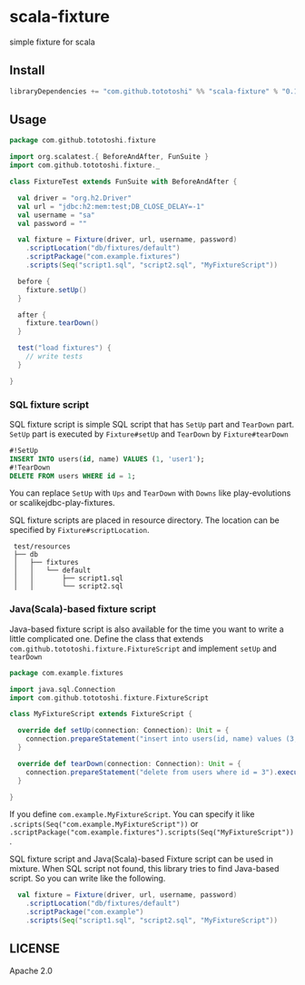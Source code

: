 # scala-fixture

simple fixture for scala


## Install

```scala
libraryDependencies += "com.github.tototoshi" %% "scala-fixture" % "0.1.0"
```


## Usage

```scala
package com.github.tototoshi.fixture

import org.scalatest.{ BeforeAndAfter, FunSuite }
import com.github.tototoshi.fixture._

class FixtureTest extends FunSuite with BeforeAndAfter {

  val driver = "org.h2.Driver"
  val url = "jdbc:h2:mem:test;DB_CLOSE_DELAY=-1"
  val username = "sa"
  val password = ""

  val fixture = Fixture(driver, url, username, password)
    .scriptLocation("db/fixtures/default")
    .scriptPackage("com.example.fixtures")
    .scripts(Seq("script1.sql", "script2.sql", "MyFixtureScript"))

  before {
    fixture.setUp()
  }

  after {
    fixture.tearDown()
  }

  test("load fixtures") {
    // write tests
  }

}
```

### SQL fixture script

SQL fixture script is simple SQL script that has `SetUp` part and `TearDown` part.
`SetUp` part is executed by `Fixture#setUp` and `TearDown` by `Fixture#tearDown`


```sql
#!SetUp
INSERT INTO users(id, name) VALUES (1, 'user1');
#!TearDown
DELETE FROM users WHERE id = 1;
```

You can replace `SetUp` with `Ups` and `TearDown` with `Downs` like play-evolutions or scalikejdbc-play-fixtures.


SQL fixture scripts are placed in resource directory.
The location can be specified by `Fixture#scriptLocation`.

```
 test/resources
 ├── db
 │   ├── fixtures
 │   │   └── default
 │   │       ├── script1.sql
 │   │       └── script2.sql
```


### Java(Scala)-based fixture script

Java-based fixture script is also available for the time you want to write a little complicated one.
Define the class that extends `com.github.tototoshi.fixture.FixtureScript` and implement `setUp` and `tearDown`


```scala
package com.example.fixtures

import java.sql.Connection
import com.github.tototoshi.fixture.FixtureScript

class MyFixtureScript extends FixtureScript {

  override def setUp(connection: Connection): Unit = {
    connection.prepareStatement("insert into users(id, name) values (3, 'user3')").execute()
  }

  override def tearDown(connection: Connection): Unit = {
    connection.prepareStatement("delete from users where id = 3").execute()
  }

}
```

If you define `com.example.MyFixtureScript`. You can specify it like `.scripts(Seq("com.example.MyFixtureScript"))` or `.scriptPackage("com.example.fixtures").scripts(Seq("MyFixtureScript"))`.

SQL fixture script and Java(Scala)-based Fixture script can be used in mixture. When SQL script not found, this library tries to find Java-based script. So you can write like the following.


```scala
  val fixture = Fixture(driver, url, username, password)
    .scriptLocation("db/fixtures/default")
    .scriptPackage("com.example")
    .scripts(Seq("script1.sql", "script2.sql", "MyFixtureScript"))
```


## LICENSE

Apache 2.0
